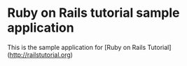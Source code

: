# Ruby on Rails tutorial sample application

This is the sample application for 
[Ruby on Rails Tutorial] (http://railstutorial.org)
